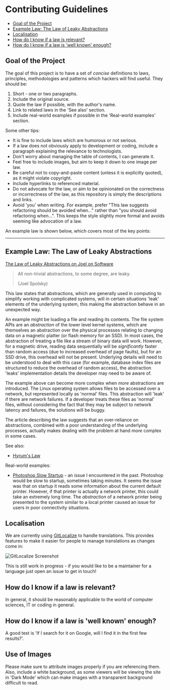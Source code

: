 # Contributing Guidelines

<!-- vim-markdown-toc GFM -->

* [Goal of the Project](#goal-of-the-project)
* [Example Law: The Law of Leaky Abstractions](#example-law-the-law-of-leaky-abstractions)
* [Localisation](#localisation)
* [How do I know if a law is relevant?](#how-do-i-know-if-a-law-is-relevant)
* [How do I know if a law is 'well known' enough?](#how-do-i-know-if-a-law-is-well-known-enough)

<!-- vim-markdown-toc -->

## Goal of the Project

The goal of this project is to have a set of _concise_ definitions to laws, principles, methodologies and patterns which hackers will find useful. They should be:

1. Short - one or two paragraphs.
2. Include the original source.
3. Quote the law if possible, with the author's name.
4. Link to related laws in the 'See also' section.
5. Include real-world examples if possible in the 'Real-world examples' section.

Some other tips:

- It is fine to include laws which are humorous or not serious.
- If a law does not obviously apply to development or coding, include a paragraph explaining the relevance to technologists.
- Don't worry about managing the table of contents, I can generate it.
- Feel free to include images, but aim to keep it down to one image per law.
- Be careful not to copy-and-paste content (unless it is explicitly quoted), as it might violate copyright.
- Include hyperlinks to referenced material.
- Do not advocate for the law, or aim to be opinionated on the correctness or incorrectness of the law, as this repository is simply the descriptions and links.
- Avoid 'you' when writing. For example, prefer "This law suggests refactoring should be avoided when..." rather than "you should avoid refactoring when...". This keeps the style slightly more formal and avoids seeming like advocation of a law.

An example law is shown below, which covers most of the key points:

---

## Example Law: The Law of Leaky Abstractions

[The Law of Leaky Abstractions on Joel on Software](https://www.joelonsoftware.com/2002/11/11/the-law-of-leaky-abstractions/)

> All non-trivial abstractions, to some degree, are leaky.
>
> (Joel Spolsky)

This law states that abstractions, which are generally used in computing to simplify working with complicated systems, will in certain situations 'leak' elements of the underlying system, this making the abstraction behave in an unexpected way.

An example might be loading a file and reading its contents. The file system APIs are an _abstraction_ of the lower level kernel systems, which are themselves an abstraction over the physical processes relating to changing data on a magnetic platter (or flash memory for an SSD). In most cases, the abstraction of treating a file like a stream of binary data will work. However, for a magnetic drive, reading data sequentially will be *significantly* faster than random access (due to increased overhead of page faults), but for an SSD drive, this overhead will not be present. Underlying details will need to be understood to deal with this case (for example, database index files are structured to reduce the overhead of random access), the abstraction 'leaks' implementation details the developer may need to be aware of.

The example above can become more complex when _more_ abstractions are introduced. The Linux operating system allows files to be accessed over a network, but represented locally as 'normal' files. This abstraction will 'leak' if there are network failures. If a developer treats these files as 'normal' files, without considering the fact that they may be subject to network latency and failures, the solutions will be buggy.

The article describing the law suggests that an over-reliance on abstractions, combined with a poor understanding of the underlying processes, actually makes dealing with the problem at hand _more_ complex in some cases.

See also:

- [Hyrum's Law](#hyrums-law-the-law-of-implicit-interfaces)

Real-world examples:

- [Photoshop Slow Startup](https://forums.adobe.com/thread/376152) - an issue I encountered in the past. Photoshop would be slow to startup, sometimes taking minutes. It seems the issue was that on startup it reads some information about the current default printer. However, if that printer is actually a network printer, this could take an extremely long time. The _abstraction_ of a network printer being presented to the system similar to a local printer caused an issue for users in poor connectivity situations.

## Localisation

We are currently using [GitLocalize](https://gitlocalize.com) to handle translations. This provides features to make it easier for people to manage translations as changes come in:

![GitLocalize Screenshot](../images/gitlocalize.png)

This is still work in progress - if you would like to be a maintainer for a language just open an issue to get in touch!

## How do I know if a law is relevant?

In general, it should be reasonably applicable to the world of computer sciences, IT or coding in general.

## How do I know if a law is 'well known' enough?

A good test is 'If I search for it on Google, will I find it in the first few results?'.

## Use of Images

Please make sure to attribute images properly if you are referencing them. Also, include a white background, as some viewers will be viewing the site in 'Dark Mode' which can make images with a transparent background difficult to read.
